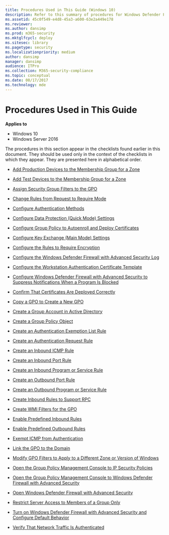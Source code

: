 ```yaml
---
title: Procedures Used in This Guide (Windows 10)
description: Refer to this summary of procedures for Windows Defender Firewall with Advanced Security from checklists in this guide.
ms.assetid: 45c0f549-e4d8-45a3-a600-63e2a449e178
ms.reviewer: 
ms.author: dansimp
ms.prod: m365-security
ms.mktglfcycl: deploy
ms.sitesec: library
ms.pagetype: security
ms.localizationpriority: medium
author: dansimp
manager: dansimp
audience: ITPro
ms.collection: M365-security-compliance
ms.topic: conceptual
ms.date: 08/17/2017
ms.technology: mde
---
```


# Procedures Used in This Guide

**Applies to**
-   Windows 10
-   Windows Server 2016

The procedures in this section appear in the checklists found earlier in this document. They should be used only in the context of the checklists in which they appear. They are presented here in alphabetical order.

- [Add Production Devices to the Membership Group for a Zone](add-production-devices-to-the-membership-group-for-a-zone.md)

- [Add Test Devices to the Membership Group for a Zone](add-test-devices-to-the-membership-group-for-a-zone.md)

- [Assign Security Group Filters to the GPO](assign-security-group-filters-to-the-gpo.md)

- [Change Rules from Request to Require Mode](change-rules-from-request-to-require-mode.md)

- [Configure Authentication Methods](configure-authentication-methods.md)

- [Configure Data Protection (Quick Mode) Settings](configure-data-protection-quick-mode-settings.md)

- [Configure Group Policy to Autoenroll and Deploy Certificates](configure-group-policy-to-autoenroll-and-deploy-certificates.md)

- [Configure Key Exchange (Main Mode) Settings](configure-key-exchange-main-mode-settings.md)

- [Configure the Rules to Require Encryption](configure-the-rules-to-require-encryption.md)

- [Configure the Windows Defender Firewall with Advanced Security Log](configure-the-windows-firewall-log.md)

- [Configure the Workstation Authentication Certificate Template](configure-the-workstation-authentication-certificate-template.md)

- [Configure Windows Defender Firewall with Advanced Security to Suppress Notifications When a Program Is Blocked](configure-windows-firewall-to-suppress-notifications-when-a-program-is-blocked.md)

- [Confirm That Certificates Are Deployed Correctly](confirm-that-certificates-are-deployed-correctly.md)

- [Copy a GPO to Create a New GPO](copy-a-gpo-to-create-a-new-gpo.md)

- [Create a Group Account in Active Directory](create-a-group-account-in-active-directory.md)

- [Create a Group Policy Object](create-a-group-policy-object.md)

- [Create an Authentication Exemption List Rule](create-an-authentication-exemption-list-rule.md)

- [Create an Authentication Request Rule](create-an-authentication-request-rule.md)

- [Create an Inbound ICMP Rule](create-an-inbound-icmp-rule.md)

- [Create an Inbound Port Rule](create-an-inbound-port-rule.md)

- [Create an Inbound Program or Service Rule](create-an-inbound-program-or-service-rule.md)

- [Create an Outbound Port Rule](create-an-outbound-port-rule.md)

- [Create an Outbound Program or Service Rule](create-an-outbound-program-or-service-rule.md)

- [Create Inbound Rules to Support RPC](create-inbound-rules-to-support-rpc.md)

- [Create WMI Filters for the GPO](create-wmi-filters-for-the-gpo.md)

- [Enable Predefined Inbound Rules](enable-predefined-inbound-rules.md)

- [Enable Predefined Outbound Rules](enable-predefined-outbound-rules.md)

- [Exempt ICMP from Authentication](exempt-icmp-from-authentication.md)

- [Link the GPO to the Domain](link-the-gpo-to-the-domain.md)

- [Modify GPO Filters to Apply to a Different Zone or Version of Windows](modify-gpo-filters-to-apply-to-a-different-zone-or-version-of-windows.md)

- [Open the Group Policy Management Console to IP Security Policies](open-the-group-policy-management-console-to-ip-security-policies.md)

- [Open the Group Policy Management Console to Windows Defender Firewall with Advanced Security](open-the-group-policy-management-console-to-windows-firewall.md)

- [Open Windows Defender Firewall with Advanced Security](open-windows-firewall-with-advanced-security.md)

- [Restrict Server Access to Members of a Group Only](restrict-server-access-to-members-of-a-group-only.md)

- [Turn on Windows Defender Firewall with Advanced Security and Configure Default Behavior](turn-on-windows-firewall-and-configure-default-behavior.md)

- [Verify That Network Traffic Is Authenticated](verify-that-network-traffic-is-authenticated.md)
